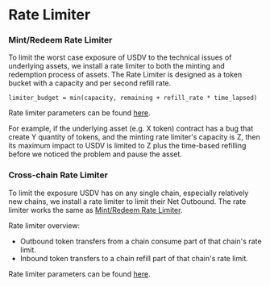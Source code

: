 # Rate Limiter

### Mint/Redeem Rate Limiter

To limit the worst case exposure of USDV to the technical issues of underlying assets, we install a rate limiter to both the minting and redemption process of assets. The Rate Limiter is designed as a token bucket with a capacity and per second refill rate.&#x20;

```
limiter_budget = min(capacity, remaining + refill_rate * time_lapsed)
```

Rate limiter parameters can be found [here](../concepts/parameters.md).

For example, if the underlying asset (e.g. X token) contract has a bug that create Y quantity of tokens, and the minting rate limiter's capacity is Z, then its maximum impact to USDV is limited to Z plus the time-based refilling before we noticed the problem and pause the asset.&#x20;

### Cross-chain Rate Limiter

To limit the exposure USDV has on any single chain, especially relatively new chains, we install a rate limiter to limit their Net Outbound. The rate limiter works the same as [Mint/Redeem Rate Limiter](risk-control.md#mint-redeem-rate-limiter).

Rate limiter overview:

* Outbound token transfers from a chain consume part of that chain's rate limit.
* Inbound token transfers to a chain refill part of that chain's rate limit.

Rate limiter parameters can be found [here](../concepts/parameters.md).

